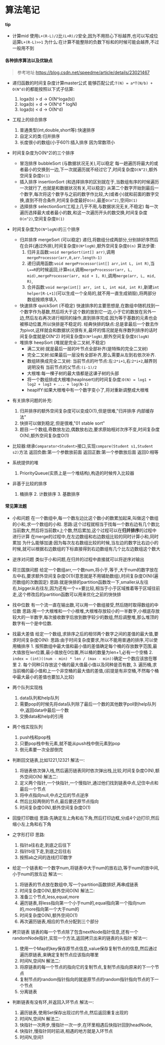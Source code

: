 算法笔记
======
#### tip
* 计算mid
使用`L+(R-L)/2`比`(L+R)/2`安全,因为不用担心下标越界,也可以写成位运算`L+(R-L)>>1`
为什么:在计算不能整除的负数下标和的时候可能会越界,不过一般用不到

#### 各种排序算法以及优缺点
>参考地址:https://blog.csdn.net/speedme/article/details/23021467

* 递归函数的时间复杂度计算master公式
	能够匹配公式:`T(N) = a*T(N/b) + O(N^d)`的都能按照以下式子估算:
	1. loga(b) > d -> O(N^loga(b))
	2. loga(b) = d -> O(N^d * logN)
	3. loga(b) < d -> O(N^d)

* 工程上的综合排序
	1. 普通类型(int,double,short等):快速排序
	2. 自定义的类:归并排序
	3. 长度很小的数组(小于60?):插入排序
		因为常数项小


* 时间复杂度为O(N^2)的三个排序
	* 冒泡排序 bubbleSort (与数据状况无关),可以稳定
	    每一趟遍历将最大的或者最小的交换到一边,下一次就遍历就不经过它了,时间复杂度`O(N^2)`,额外空间复杂度`O(1)`
	* 插入排序 insertionSort (和选择排序的区别就在于,当数组有序的时候遍历一次就行了,也就是和数据状况有关,可以稳定)
	    从第二个数字开始到最后一个数字,每次将这个数字与之前的数字作比较,大(或者小)就和前面的数字交换,直到不符合条件,时间复杂度最好`O(n)`,最差`O(n^2)`,空间`O(1)`
	* 选择排序 selectionSort(工程上几乎不用,与数据状况无关,不稳定)
	    每一次遍历选择最大或者最小的数,和这一次遍历开头的数交换,时间复杂度`O(n^2)`,空间复杂度`O(1)`
	
* 时间复杂度为`O(N*logN)`的三个排序
	* 归并排序 mergeSort (可以稳定)
	    递归,将数组分成两部分,分别排好序然后在合并(通过外排),时间复杂度`O(N*logN)`,额外空间复杂度`O(n)`
	    算法步骤:
	    1. 归并主函数:`void mergeSort(int[] arr)`,调用`mergeProcessor(arr,0,arr.length-1)`
	    2. 递归调用函数:`void mergeProcessor(int[] arr,int L, int R)`,当`L==R`的时候返回,计算`mid`,调用`mergeProcessor(arr, L, mid),mergeProcesser(arr, mid + 1, R)`,调用`merge(arr, L, mid, R)`,
	    3. 合并函数:`void merge(int[] arr, int L, int mid, int R)`,新建`int helper[R-L+1]`(可以生成一个全局的,就不用一直生成销毁),将两部分数组按顺序填入
	* 快速排序 quickSort (不稳定)
	    快速排序的主要思想是,在数组中随机找到一个数字作为基数,然后将大于这个数的放到它一边,小于它的数放在另外一边,然后左右再次进行相同的操作,直到排序完成.因为等于基数的元素也会被移动位置,所以快排是不稳定的.
	    经典快排的缺点:总是拿最后一个数去作为pivot,这样就会和数据状况很有关,最坏的情况就是有序数列排序的话时间复杂度就是O(N^2)
	    时间复杂度`O(N*logN)`,额外空间复杂度`O(logN)`
	* 堆排序 heepSort (堆就是完全二叉树,不稳定)
		* 满二叉树:就是最后一层的叶节点全部补齐(是特殊的完全二叉树)
		* 完全二叉树:如果最后一层没有全部补齐,那么需要从左到右依次补齐.
		* 数组转换成完全二叉树:
			当前节点的叶节点:左:`2*i+1`,右:`2*i+2`,越界则说明没有
			当前节点的父节点:`(i-1)/2`
		* 大根堆:每一棵子树的最大值都是这课子树的头部
		* 将一个数组排成大根堆(heapInsert)的时间复杂度:`O(N) = log1 + log2 + log3 + ... + log(N-1)`
		* heapIfY:如果大根堆中有一个数字变小了,将对重新调整成大根堆
* 有关排序问题的补充:
	1. 归并排序的额外空间复杂度可以变成O(1),但是很难,"归并排序 内部缓存法"
	2. 快排可以做到稳定,但是很难,"01 stable sort"
	3. 题目:一个数组,奇数放左边,偶数放右边,要求原始相对次序不变,时间复杂度O(N),额外空间复杂度O(1)

* 比较器:继承`Comparator<Student>`接口,实现`compare(Student s1,Student s2)`方法
返回负数:第一个参数放前面
返回正数:第一个参数放后面
返回0:相等

* 系统提供的堆
	1. PriorityQueue(实质上是一个堆结构),构造的时候传入比较器

* 非基于比较的排序
	1. 桶排序
		2. 计数排序
		3. 基数排序





#### 常见算法题

* 小和问题
	在一个数组中,每一个数左边比这个数小的数累加起来,叫做这个数组的小和,求一个数组的小和.
	思路:这个过程就相当于找每一个数右边有几个数比当前数大,然后将当前数x上个数,然后累加,这个过程可以在**归并排序**的过程中进行计算
	在merge的过程中,在左边数组和右边数组比较的同时计算小和,同时累加
	为什么能够加速:因为每次左右数组比较的时候,当左边的数字比右边小的时候,就可以根据右边数组的下标直接得到右边数组有几个比左边数组这个数大

* 逆序对问题 
	类似于小和问题,在归并的过程中直接就可以将逆序对输出

* 荷兰国旗问题
	给定一个数组arr,一个数num,将小于,等于,大于num的数字放在左中右,要求额外空间复杂度O(1)(意思就是不用辅助数组),时间复杂度O(N)(遍历数组的次数固定)
	思路:就是快排的partition函数改一下,smaller从左往右,bigger从右往左,因为还有一个==要比较,相当于小于区域推着等于区域往前走,这个修改后的partition函数可以用来优化之前的快快排
* 找中位数
	有一个流一直在输出数,可以用一个数组接受,然后随时取得数组的中位数
	思路:用一个大根堆和一个小根堆,大根堆存放较小的一半数字,小根底存放较大的一半数字,每次接收数字后放到数字较少的数组,然后调整堆,那么堆顶的数字有一个是中位数.

* 找最大差值
	给定一个数组,求排序之后的相邻两个数字之间的差值的最大值,要求时间复杂度O(N):
	思路:由于时间复杂度要求,所以不能用普通的排序,可以使用桶排序
		1. 按照数组中最大值和最小值的差值确定每个桶的存放数字范围,最大值放在len位置,最小值放在0位置,所以桶的数量为len+1,必有一个空桶
		2. `index = (int)((num - min) * len / (max - min))`确定一个数应该放在哪里
		2. 每个同种只存放这个桶的最大值最小值以及同种是否有数,
		3. 遍历桶,求当前桶的最小值和上一个非空桶的最大值的差值,(前提是有非空桶,不然每个桶中最大最小的差值也要加入比较)
* 两个队列实现栈
	1. data队列和help队列
	2. 需要pop的时候先将data队列除了最后一个数的其他数字poll到help队列中,返回data中最后一个数
	3. 交换data和help的引用

* 两个栈实现队列
	1. push栈和pop栈
	2. 只要pop栈中有元素,就不能从push栈中倒元素到pop
	3. 倒元素要一次全部倒完

* 判断回文链表,比如1221,12321
	解法一:
	1. 将链表依次弹入栈,然后遍历链表同时依次弹出栈,比较,时间复杂度O(N),额外空间O(N)
	解法二:
	1. 定义两个指针,一个快指针,一个慢指针,通过他们找到链表中点,记住中点和最后一个节点
	2. 将中点指向null,中点之后的节点逆序
	3. 然后比较两侧的节点,最后要还原节点指向
	4. 时间复杂度O(N),额外空间复杂度O(1)

* 回旋打印数组
	思路:先确定左上角和右下角,然后打印边框,分成4个边打印,然后缩小左上角和右下角

* 之字形打印
	思路:
	1. 指针a往右走,到底之后往下
	2. 指针b往下走,到底之后往右
	3. 按照ab之间的连线打印数字

* 给定一个链表和一个数字num,将链表中大于num的放右边,等于num的放中间,小于num的放左边
	解法一:
	1. 将链表的节点放在数组中,写一个partition函数排好,再串成链表
	2. 时间复杂度O(N),额外空间O(N)
	解法二:
	1. 准备三个节点,less,equal,more
	2. 遍历链表,将less指向第一个小于num的,equal指向第一个指向num的,more指向第一个大于num的
	3. 时间复杂度O(N),额外空间O(1)
	3. 再次遍历链表,相应的节点分配到三个部分

* 拷贝链表
	链表的每一个节点除了包含nextNode指针信息,还有一个randomNode指针,实现一个方法,返回拷贝出来的链表的头指针
	解法一:
	1. 使用一个Map的key保存原节点信息,value保存复制节点的信息,然后通过遍历原链表,来确定复制节点应该指向哪里
	2. 时间N,空间N
	解法二:
	1. 将原链表的每一个节点的指向它的复制节点,复制节点指向原来的下一个节点
	2. 复制节点的random指针指向的就是原节点的random指针指向节点的下一个节点
	3. 分离链表

* 判断链表有没有环,并返回入环节点
	解法一:
	1. 遍历链表,使用Set保存出现过的节点,然后返回重复出现的
	2. 时间N,空间N
	解法二:
	1. 快指针一次两步,慢指针一次一步,在环里相遇后快指针回到headNode,
	2. 快指针,慢指针同时前进,相遇的地方就是入环节点
	3. 时间N,空间1








